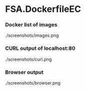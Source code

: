 # FSA.DockerfileEC

### Docker list of images
./screenshots/images.png

### CURL output of localhost:80
./screenshots/curl.png

### Browser output
./screenshots/browser.png